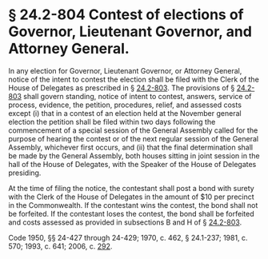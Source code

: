 # § 24.2-804 Contest of elections of Governor, Lieutenant Governor, and Attorney General.

<p>In any election for Governor, Lieutenant Governor, or Attorney General, notice of the intent to contest the election shall be filed with the Clerk of the House of Delegates as prescribed in § <a href='http://law.lis.virginia.gov/vacode/24.2-803/'>24.2-803</a>. The provisions of § <a href='http://law.lis.virginia.gov/vacode/24.2-803/'>24.2-803</a> shall govern standing, notice of intent to contest, answers, service of process, evidence, the petition, procedures, relief, and assessed costs except (i) that in a contest of an election held at the November general election the petition shall be filed within two days following the commencement of a special session of the General Assembly called for the purpose of hearing the contest or of the next regular session of the General Assembly, whichever first occurs, and (ii) that the final determination shall be made by the General Assembly, both houses sitting in joint session in the hall of the House of Delegates, with the Speaker of the House of Delegates presiding.</p><p>At the time of filing the notice, the contestant shall post a bond with surety with the Clerk of the House of Delegates in the amount of $10 per precinct in the Commonwealth. If the contestant wins the contest, the bond shall not be forfeited. If the contestant loses the contest, the bond shall be forfeited and costs assessed as provided in subsections B and H of § <a href='http://law.lis.virginia.gov/vacode/24.2-803/'>24.2-803</a>.</p><p>Code 1950, §§ 24-427 through 24-429; 1970, c. 462, § 24.1-237; 1981, c. 570; 1993, c. 641; 2006, c. <a href='http://lis.virginia.gov/cgi-bin/legp604.exe?061+ful+CHAP0292'>292</a>.</p>